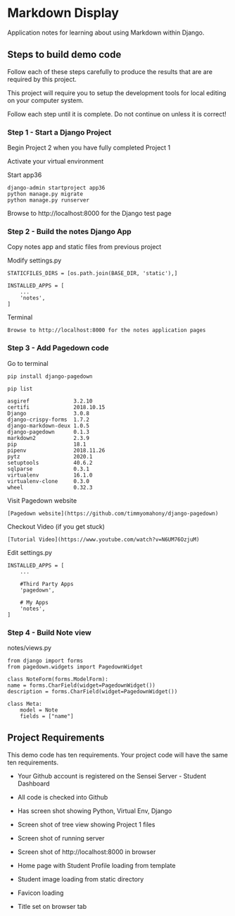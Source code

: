 # Markdown Display

Application notes for learning about using Markdown within Django.




## Steps to build demo code

Follow each of these steps carefully to produce the results that are
are required by this project.  

This project will require you to setup the development tools for local
editing on your computer system.

Follow each step until it is complete.  Do not continue on unless it
is correct!


### Step 1 - Start a Django Project

Begin Project 2 when you have fully completed Project 1

Activate your virtual environment

Start app36
    
    django-admin startproject app36
    python manage.py migrate 
    python manage.py runserver
    
Browse to http://localhost:8000 for the Django test page


### Step 2 - Build the notes Django App

Copy notes app and static files from previous project

Modify settings.py

    STATICFILES_DIRS = [os.path.join(BASE_DIR, 'static'),]

    INSTALLED_APPS = [
        ...
        'notes',
    ]
    
Terminal

    Browse to http://localhost:8000 for the notes application pages
    

### Step 3 - Add Pagedown code

Go to terminal

    pip install django-pagedown
    
    pip list
    
    asgiref              3.2.10    
    certifi              2018.10.15
    Django               3.0.8     
    django-crispy-forms  1.7.2     
    django-markdown-deux 1.0.5     
    django-pagedown      0.1.3     
    markdown2            2.3.9     
    pip                  18.1      
    pipenv               2018.11.26
    pytz                 2020.1    
    setuptools           40.6.2    
    sqlparse             0.3.1     
    virtualenv           16.1.0    
    virtualenv-clone     0.3.0     
    wheel                0.32.3    

Visit Pagedown website

    [Pagedown website](https://github.com/timmyomahony/django-pagedown)
    
Checkout Video (if you get stuck)

    [Tutorial Video](https://www.youtube.com/watch?v=N6UM76OzjuM)

Edit settings.py

    INSTALLED_APPS = [
        ...
    
        #Third Party Apps
        'pagedown',
        
        # My Apps
        'notes',
    ]
    
### Step 4 - Build Note view

notes/views.py

    from django import forms
    from pagedown.widgets import PagedownWidget
    
    class NoteForm(forms.ModelForm):
    name = forms.CharField(widget=PagedownWidget())
    description = forms.CharField(widget=PagedownWidget())

    class Meta:
        model = Note
        fields = ["name"]
        
        
    
## Project Requirements

This demo code has ten requirements.   Your project code will have the same ten requirements.

* Your Github account is registered on the Sensei Server - Student Dashboard
* All code is checked into Github
* Has screen shot showing Python, Virtual Env, Django
* Screen shot of tree view showing Project 1 files
* Screen shot of running server

* Screen shot of http://localhost:8000 in browser
* Home page with Student Profile loading from template
* Student image loading from static directory
* Favicon loading
* Title set on browser tab

